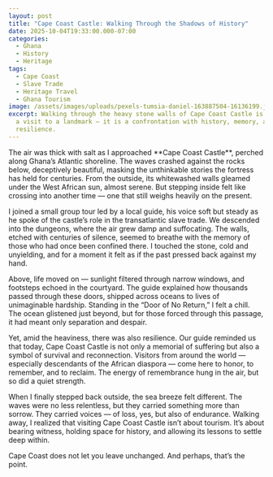 ```yaml
---
layout: post
title: "Cape Coast Castle: Walking Through the Shadows of History"
date: 2025-10-04T19:33:00.000-07:00
categories:
  - Ghana
  - History
  - Heritage
tags:
  - Cape Coast
  - Slave Trade
  - Heritage Travel
  - Ghana Tourism
image: /assets/images/uploads/pexels-tumsia-daniel-163887504-16136199.jpg
excerpt: Walking through the heavy stone walls of Cape Coast Castle is not just
  a visit to a landmark — it is a confrontation with history, memory, and
  resilience.
---
```

The air was thick with salt as I approached \*\*Cape Coast Castle\*\*, perched along Ghana’s Atlantic shoreline. The waves crashed against the rocks below, deceptively beautiful, masking the unthinkable stories the fortress has held for centuries. From the outside, its whitewashed walls gleamed under the West African sun, almost serene. But stepping inside felt like crossing into another time — one that still weighs heavily on the present.

I joined a small group tour led by a local guide, his voice soft but steady as he spoke of the castle’s role in the transatlantic slave trade. We descended into the dungeons, where the air grew damp and suffocating. The walls, etched with centuries of silence, seemed to breathe with the memory of those who had once been confined there. I touched the stone, cold and unyielding, and for a moment it felt as if the past pressed back against my hand.

Above, life moved on — sunlight filtered through narrow windows, and footsteps echoed in the courtyard. The guide explained how thousands passed through these doors, shipped across oceans to lives of unimaginable hardship. Standing in the “Door of No Return,” I felt a chill. The ocean glistened just beyond, but for those forced through this passage, it had meant only separation and despair.

Yet, amid the heaviness, there was also resilience. Our guide reminded us that today, Cape Coast Castle is not only a memorial of suffering but also a symbol of survival and reconnection. Visitors from around the world — especially descendants of the African diaspora — come here to honor, to remember, and to reclaim. The energy of remembrance hung in the air, but so did a quiet strength.

When I finally stepped back outside, the sea breeze felt different. The waves were no less relentless, but they carried something more than sorrow. They carried voices — of loss, yes, but also of endurance. Walking away, I realized that visiting Cape Coast Castle isn’t about tourism. It’s about bearing witness, holding space for history, and allowing its lessons to settle deep within.

Cape Coast does not let you leave unchanged. And perhaps, that’s the point.
